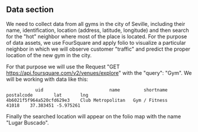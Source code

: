 ## Data section
We need to collect data from all gyms in the city of Seville, including their name, identification, location (address, latitude, longitude) and then search for the "hot" neighbor where most of the place is located. For the purpose of data assets, we use FourSquare and apply folio to visualize a particular neighbor in which we will observe customer "traffic" and predict the proper location of the new gym in the city.

For that purpose we will use the Request "GET https://api.foursquare.com/v2/venues/explore" with the "query": "Gym".
We will be working with data like this:

	           uid	                       name	        shortname	   postalcode	     lat	   lng
	4b6021f5f964a520cfd629e3	Club Metropolitan	Gym / Fitness	     41018	  37.383451	-5.975261



Finally the searched location will appear on the folio map with the name "Lugar Buscado".
